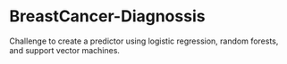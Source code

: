 # BreastCancer-Diagnossis
Challenge to create a predictor using logistic regression, random forests, and support vector machines.
